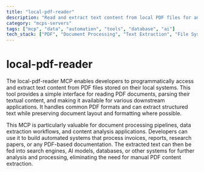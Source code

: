 ```yaml
---
title: "local-pdf-reader"
description: "Read and extract text content from local PDF files for analysis and processing."
category: "mcps-servers"
tags: ["mcp", "data", "automation", "tools", "database", "ai"]
tech_stack: ["PDF", "Document Processing", "Text Extraction", "File Systems", "Data Pipelines"]
---
```


# local-pdf-reader

The local-pdf-reader MCP enables developers to programmatically access and extract text content from PDF files stored on their local systems. This tool provides a simple interface for reading PDF documents, parsing their textual content, and making it available for various downstream applications. It handles common PDF formats and can extract structured text while preserving document layout and formatting where possible.

This MCP is particularly valuable for document processing pipelines, data extraction workflows, and content analysis applications. Developers can use it to build automated systems that process invoices, reports, research papers, or any PDF-based documentation. The extracted text can then be fed into search engines, AI models, databases, or other systems for further analysis and processing, eliminating the need for manual PDF content extraction.
